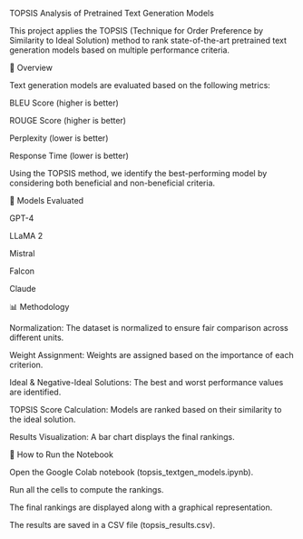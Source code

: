TOPSIS Analysis of Pretrained Text Generation Models

This project applies the TOPSIS (Technique for Order Preference by Similarity to Ideal Solution) method to rank state-of-the-art pretrained text generation models based on multiple performance criteria.

📌 Overview

Text generation models are evaluated based on the following metrics:

BLEU Score (higher is better)

ROUGE Score (higher is better)

Perplexity (lower is better)

Response Time (lower is better)

Using the TOPSIS method, we identify the best-performing model by considering both beneficial and non-beneficial criteria.

🚀 Models Evaluated

GPT-4

LLaMA 2

Mistral

Falcon

Claude

📊 Methodology

Normalization: The dataset is normalized to ensure fair comparison across different units.

Weight Assignment: Weights are assigned based on the importance of each criterion.

Ideal & Negative-Ideal Solutions: The best and worst performance values are identified.

TOPSIS Score Calculation: Models are ranked based on their similarity to the ideal solution.

Results Visualization: A bar chart displays the final rankings.

🔧 How to Run the Notebook

Open the Google Colab notebook (topsis_textgen_models.ipynb).

Run all the cells to compute the rankings.

The final rankings are displayed along with a graphical representation.

The results are saved in a CSV file (topsis_results.csv).


